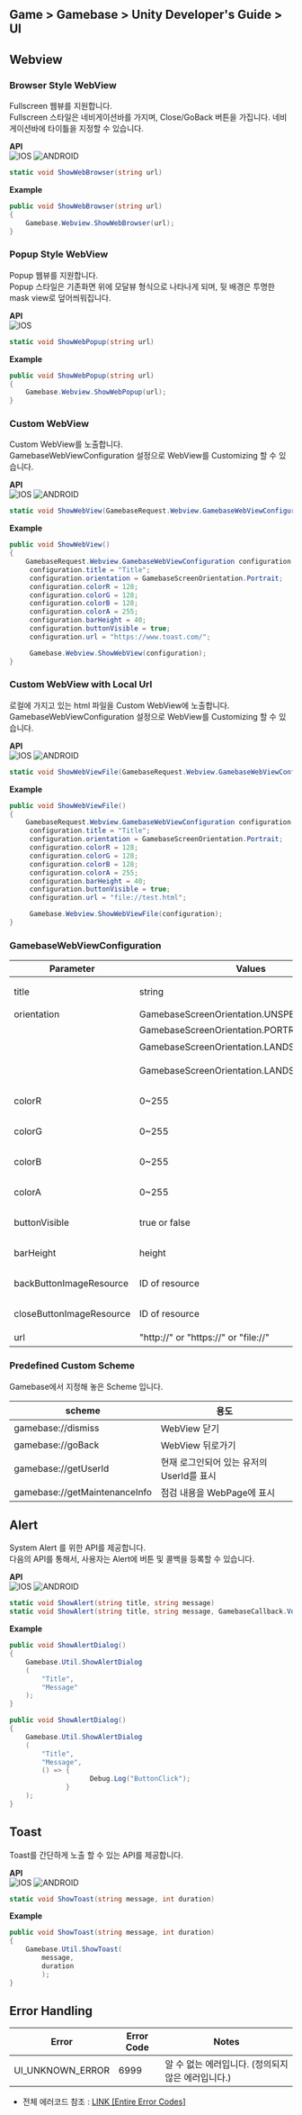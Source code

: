 ## Game > Gamebase > Unity Developer's Guide > UI


## Webview

### Browser Style WebView

Fullscreen 웹뷰를 지원합니다.<br/>
Fullscreen 스타일은 네비게이션바를 가지며, Close/GoBack 버튼을 가집니다. 네비게이션바에 타이틀을 지정할 수 있습니다.


**API**<br>
![IOS](http://static.toastoven.net/prod_gamebase/UnityDevelopersGuide/unity-developers-guide-icon-ios_1.2.0.png)
![ANDROID](http://static.toastoven.net/prod_gamebase/UnityDevelopersGuide/unity-developers-guide-icon-android_1.2.0.png)


```cs
static void ShowWebBrowser(string url)
```

**Example**
```cs
public void ShowWebBrowser(string url)
{
    Gamebase.Webview.ShowWebBrowser(url);
}
```

### Popup Style WebView

Popup 웹뷰를 지원합니다.<br/>
Popup 스타일은 기존화면 위에 모달뷰 형식으로 나타나게 되며, 뒷 배경은 투명한 mask view로 덮어씌워집니다.

**API**<br>
![IOS](http://static.toastoven.net/prod_gamebase/UnityDevelopersGuide/unity-developers-guide-icon-ios_1.2.0.png)

```cs
static void ShowWebPopup(string url)
```

**Example**
```cs
public void ShowWebPopup(string url)
{
    Gamebase.Webview.ShowWebPopup(url);
}
```

### Custom WebView

Custom WebView를 노출합니다.<br/>
GamebaseWebViewConfiguration 설정으로 WebView를 Customizing 할 수 있습니다.

**API**<br>
![IOS](http://static.toastoven.net/prod_gamebase/UnityDevelopersGuide/unity-developers-guide-icon-ios_1.2.0.png)
![ANDROID](http://static.toastoven.net/prod_gamebase/UnityDevelopersGuide/unity-developers-guide-icon-android_1.2.0.png)

```cs
static void ShowWebView(GamebaseRequest.Webview.GamebaseWebViewConfiguration configuration)
```

**Example**
```cs
public void ShowWebView()
{
    GamebaseRequest.Webview.GamebaseWebViewConfiguration configuration = new GamebaseRequest.Webview.GamebaseWebViewConfiguration();
     configuration.title = "Title";
     configuration.orientation = GamebaseScreenOrientation.Portrait;
     configuration.colorR = 128;
     configuration.colorG = 128;
     configuration.colorB = 128;
     configuration.colorA = 255;
     configuration.barHeight = 40;
     configuration.buttonVisible = true;
     configuration.url = "https://www.toast.com/";

     Gamebase.Webview.ShowWebView(configuration);
}
```

### Custom WebView with Local Url

로컬에 가지고 있는 html 파일을 Custom WebView에 노출합니다. <br/>
GamebaseWebViewConfiguration 설정으로 WebView를 Customizing 할 수 있습니다.

**API**<br>
![IOS](http://static.toastoven.net/prod_gamebase/UnityDevelopersGuide/unity-developers-guide-icon-ios_1.2.0.png)
![ANDROID](http://static.toastoven.net/prod_gamebase/UnityDevelopersGuide/unity-developers-guide-icon-android_1.2.0.png)

```cs
static void ShowWebViewFile(GamebaseRequest.Webview.GamebaseWebViewConfiguration configuratio)
```

**Example**
```cs
public void ShowWebViewFile()
{
    GamebaseRequest.Webview.GamebaseWebViewConfiguration configuration = new GamebaseRequest.Webview.GamebaseWebViewConfiguration();
     configuration.title = "Title";
     configuration.orientation = GamebaseScreenOrientation.Portrait;
     configuration.colorR = 128;
     configuration.colorG = 128;
     configuration.colorB = 128;
     configuration.colorA = 255;
     configuration.barHeight = 40;
     configuration.buttonVisible = true;
     configuration.url = "file://test.html";

     Gamebase.Webview.ShowWebViewFile(configuration);
}
```

### GamebaseWebViewConfiguration

| Parameter | Values | Description |
| --- | --- | --- |
| title | string | 웹뷰의 타이틀 |
| orientation | GamebaseScreenOrientation.UNSPECIFIED | |
| | GamebaseScreenOrientation.PORTRAIT | 세로모드 |
| | GamebaseScreenOrientation.LANDSCAPE | 가로모드 |
| | GamebaseScreenOrientation.LANDSCAPE_REVERSE | 가로모드를 180도 회전 |
| colorR | 0~255 | 네비게이션바 색상 Alpha |
| colorG | 0~255 | 네비게이션바 색상 R |
| colorB | 0~255 | 네비게이션바 색상 G |
| colorA | 0~255 | 네비게이션바 색상 B |
| buttonVisible | true or false | 백 버튼 활성 or 비활성 |
| barHeight | height | 네비게이션바 높이 |
| backButtonImageResource | ID of resource | 백 버튼 이미지 |
| closeButtonImageResource | ID of resource | 닫기 버튼 이미지 |
| url | "http://" or "https://" or "file://" | 웹 URL |

### Predefined Custom Scheme

Gamebase에서 지정해 놓은 Scheme 입니다.

| scheme | 용도 |
| --- | --- | 
| gamebase://dismiss | WebView 닫기 |
| gamebase://goBack | WebView 뒤로가기 |
| gamebase://getUserId | 현재 로그인되어 있는 유저의 UserId를 표시 |
| gamebase://getMaintenanceInfo | 점검 내용을 WebPage에 표시 |

## Alert

System Alert 를 위한 API를 제공합니다.<br/>
다음의 API를 통해서, 사용자는 Alert에 버튼 및 콜백을 등록할 수 있습니다.

**API**<br>
![IOS](http://static.toastoven.net/prod_gamebase/UnityDevelopersGuide/unity-developers-guide-icon-ios_1.2.0.png)
![ANDROID](http://static.toastoven.net/prod_gamebase/UnityDevelopersGuide/unity-developers-guide-icon-android_1.2.0.png)

```cs
static void ShowAlert(string title, string message)
static void ShowAlert(string title, string message, GamebaseCallback.VoidDelegate buttonCallback)
```

**Example**
```cs
public void ShowAlertDialog()
{
    Gamebase.Util.ShowAlertDialog
    (
        "Title",
        "Message"
    );
}

public void ShowAlertDialog()
{
    Gamebase.Util.ShowAlertDialog
    (
        "Title",
        "Message",
        () => {
                    Debug.Log("ButtonClick");
              }
    );
}
```

## Toast

Toast를 간단하게 노출 할 수 있는 API를 제공합니다.

**API**<br>
![IOS](http://static.toastoven.net/prod_gamebase/UnityDevelopersGuide/unity-developers-guide-icon-ios_1.2.0.png)
![ANDROID](http://static.toastoven.net/prod_gamebase/UnityDevelopersGuide/unity-developers-guide-icon-android_1.2.0.png)

```cs
static void ShowToast(string message, int duration)
```

**Example**
```cs
public void ShowToast(string message, int duration)
{
    Gamebase.Util.ShowToast(
        message,
        duration
        );
}
```

## Error Handling

| Error | Error Code | Notes |
| ----- | ---------- | ----- |
| UI\_UNKNOWN\_ERROR | 6999 | 알 수 없는 에러입니다. (정의되지 않은 에러입니다.) |

* 전체 에러코드 참조 : [LINK \[Entire Error Codes\]](./error-codes#client-sdk)